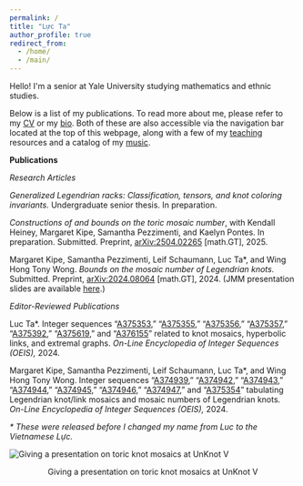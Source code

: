 ```yaml
---
permalink: /
title: "Lực Ta"
author_profile: true
redirect_from: 
  - /home/
  - /main/
---
```


Hello! I'm a senior at Yale University studying mathematics and ethnic studies.

Below is a list of my publications. To read more about me, please refer to my [CV](https://luc-ta.github.io/cv/) or my [bio](https://luc-ta.github.io/about/). Both of these are also accessible via the navigation bar located at the top of this webpage, along with a few of my [teaching](https://luc-ta.github.io/teaching/) resources and a catalog of my [music](https://luc-ta.github.io/music/).

**Publications**

_Research Articles_

_Generalized Legendrian racks: Classification, tensors, and knot coloring invariants._ Undergraduate senior thesis. In preparation.

_Constructions of and bounds on the toric mosaic number_, with Kendall Heiney, Margaret Kipe, Samantha Pezzimenti, and Kaelyn Pontes. In preparation. Submitted. Preprint, [arXiv:2504.02265](https://doi.org/10.48550/arXiv.2504.02265) \[math.GT\], 2025. 

Margaret Kipe, Samantha Pezzimenti, Leif Schaumann, Luc Ta*, and Wing Hong Tony Wong. _Bounds on the mosaic number of Legendrian knots._ Submitted. Preprint, [arXiv:2024.08064](https://doi.org/10.48550/arXiv.2410.08064) \[math.GT\], 2024. (JMM presentation slides are available [here](../files/computing-legendrian-mosaic-numbers.pdf).)

_Editor-Reviewed Publications_

Luc Ta*. Integer sequences “[A375353](https://oeis.org/A375353),” “[A375355](https://oeis.org/A375355),” “[A375356](https://oeis.org/A375356),” “[A375357](https://oeis.org/A375357),” “[A375392](https://oeis.org/A375392),” “[A375619](https://oeis.org/A375619),” and “[A376155](https://oeis.org/A376155)” related to knot mosaics, hyperbolic links, and extremal graphs. _On-Line Encyclopedia of Integer Sequences (OEIS),_ 2024.

Margaret Kipe, Samantha Pezzimenti, Leif Schaumann, Luc Ta*, and Wing Hong Tony Wong. Integer sequences “[A374939](https://oeis.org/A374939),” “[A374942](https://oeis.org/A374942),” “[A374943](https://oeis.org/A374943),” “[A374944](https://oeis.org/A374944),” “[A374945](https://oeis.org/A374945),” “[A374946](https://oeis.org/A374946),” “[A374947](https://oeis.org/A374947),” and “[A375354](https://oeis.org/A375354)” tabulating Legendrian knot/link mosaics and mosaic numbers of Legendrian knots. _On-Line Encyclopedia of Integer Sequences (OEIS),_ 2024.

_* These were released before I changed my name from Luc to the Vietnamese Lực._

![Giving a presentation on toric knot mosaics at UnKnot V](https://luc-ta.github.io/images/presenting.jpg)
<p style="text-align: center;">Giving a presentation on toric knot mosaics at UnKnot V</p>

